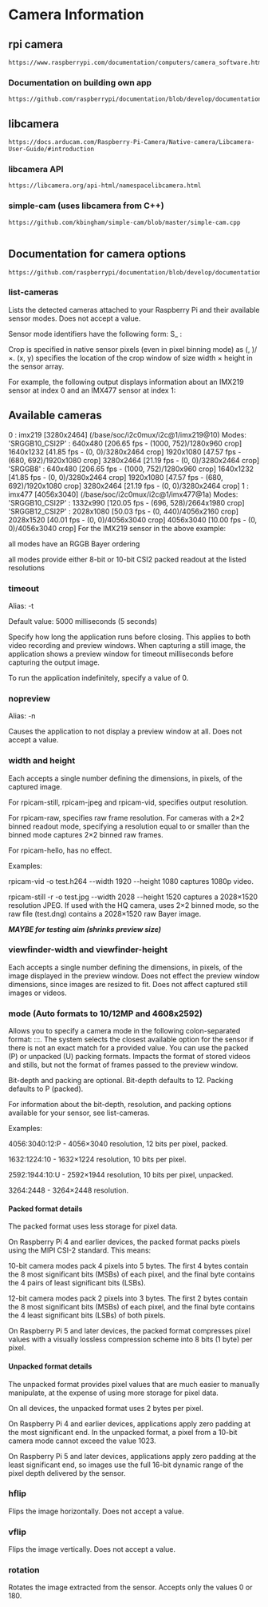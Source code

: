 # Camera Information

## rpi camera
```plaintext
https://www.raspberrypi.com/documentation/computers/camera_software.html
```
### Documentation on building own app
```plaintext
https://github.com/raspberrypi/documentation/blob/develop/documentation/asciidoc/computers/camera/rpicam_apps_building.adoc
```

## libcamera
```plaintext
https://docs.arducam.com/Raspberry-Pi-Camera/Native-camera/Libcamera-User-Guide/#introduction
```
### libcamera API
```plaintext
https://libcamera.org/api-html/namespacelibcamera.html
```
### simple-cam (uses libcamera from C++)
```plaintext
https://github.com/kbingham/simple-cam/blob/master/simple-cam.cpp
```
```plaintext

```

## Documentation for camera options
````plaintext
https://github.com/raspberrypi/documentation/blob/develop/documentation/asciidoc/computers/camera/rpicam_options_common.adoc
````

### list-cameras
Lists the detected cameras attached to your Raspberry Pi and their available sensor modes. Does not accept a value.

Sensor mode identifiers have the following form: S<Bayer order><Bit-depth>_<Optional packing> : <Resolution list>

Crop is specified in native sensor pixels (even in pixel binning mode) as (<x>, <y>)/<Width>×<Height>. (x, y) specifies the location of the crop window of size width × height in the sensor array.

For example, the following output displays information about an IMX219 sensor at index 0 and an IMX477 sensor at index 1:

Available cameras
-----------------
0 : imx219 [3280x2464] (/base/soc/i2c0mux/i2c@1/imx219@10)
    Modes: 'SRGGB10_CSI2P' : 640x480 [206.65 fps - (1000, 752)/1280x960 crop]
                             1640x1232 [41.85 fps - (0, 0)/3280x2464 crop]
                             1920x1080 [47.57 fps - (680, 692)/1920x1080 crop]
                             3280x2464 [21.19 fps - (0, 0)/3280x2464 crop]
           'SRGGB8' : 640x480 [206.65 fps - (1000, 752)/1280x960 crop]
                      1640x1232 [41.85 fps - (0, 0)/3280x2464 crop]
                      1920x1080 [47.57 fps - (680, 692)/1920x1080 crop]
                      3280x2464 [21.19 fps - (0, 0)/3280x2464 crop]
1 : imx477 [4056x3040] (/base/soc/i2c0mux/i2c@1/imx477@1a)
    Modes: 'SRGGB10_CSI2P' : 1332x990 [120.05 fps - (696, 528)/2664x1980 crop]
           'SRGGB12_CSI2P' : 2028x1080 [50.03 fps - (0, 440)/4056x2160 crop]
                             2028x1520 [40.01 fps - (0, 0)/4056x3040 crop]
                             4056x3040 [10.00 fps - (0, 0)/4056x3040 crop]
For the IMX219 sensor in the above example:

all modes have an RGGB Bayer ordering

all modes provide either 8-bit or 10-bit CSI2 packed readout at the listed resolutions

### timeout
Alias: -t

Default value: 5000 milliseconds (5 seconds)

Specify how long the application runs before closing. This applies to both video recording and preview windows. When capturing a still image, the application shows a preview window for timeout milliseconds before capturing the output image.

To run the application indefinitely, specify a value of 0.

### nopreview
Alias: -n

Causes the application to not display a preview window at all. Does not accept a value.

### width and height
Each accepts a single number defining the dimensions, in pixels, of the captured image.

For rpicam-still, rpicam-jpeg and rpicam-vid, specifies output resolution.

For rpicam-raw, specifies raw frame resolution. For cameras with a 2×2 binned readout mode, specifying a resolution equal to or smaller than the binned mode captures 2×2 binned raw frames.

For rpicam-hello, has no effect.

Examples:

rpicam-vid -o test.h264 --width 1920 --height 1080 captures 1080p video.

rpicam-still -r -o test.jpg --width 2028 --height 1520 captures a 2028×1520 resolution JPEG. If used with the HQ camera, uses 2×2 binned mode, so the raw file (test.dng) contains a 2028×1520 raw Bayer image.

***MAYBE for testing aim (shrinks preview size)***
### viewfinder-width and viewfinder-height
Each accepts a single number defining the dimensions, in pixels, of the image displayed in the preview window. Does not effect the preview window dimensions, since images are resized to fit. Does not affect captured still images or videos.

### mode (Auto formats to 10/12MP and 4608x2592)
Allows you to specify a camera mode in the following colon-separated format: <width>:<height>:<bit-depth>:<packing>. The system selects the closest available option for the sensor if there is not an exact match for a provided value. You can use the packed (P) or unpacked (U) packing formats. Impacts the format of stored videos and stills, but not the format of frames passed to the preview window.

Bit-depth and packing are optional. Bit-depth defaults to 12. Packing defaults to P (packed).

For information about the bit-depth, resolution, and packing options available for your sensor, see list-cameras.

Examples:

4056:3040:12:P - 4056×3040 resolution, 12 bits per pixel, packed.

1632:1224:10 - 1632×1224 resolution, 10 bits per pixel.

2592:1944:10:U - 2592×1944 resolution, 10 bits per pixel, unpacked.

3264:2448 - 3264×2448 resolution.

#### Packed format details
The packed format uses less storage for pixel data.

On Raspberry Pi 4 and earlier devices, the packed format packs pixels using the MIPI CSI-2 standard. This means:

10-bit camera modes pack 4 pixels into 5 bytes. The first 4 bytes contain the 8 most significant bits (MSBs) of each pixel, and the final byte contains the 4 pairs of least significant bits (LSBs).

12-bit camera modes pack 2 pixels into 3 bytes. The first 2 bytes contain the 8 most significant bits (MSBs) of each pixel, and the final byte contains the 4 least significant bits (LSBs) of both pixels.

On Raspberry Pi 5 and later devices, the packed format compresses pixel values with a visually lossless compression scheme into 8 bits (1 byte) per pixel.

#### Unpacked format details
The unpacked format provides pixel values that are much easier to manually manipulate, at the expense of using more storage for pixel data.

On all devices, the unpacked format uses 2 bytes per pixel.

On Raspberry Pi 4 and earlier devices, applications apply zero padding at the most significant end. In the unpacked format, a pixel from a 10-bit camera mode cannot exceed the value 1023.

On Raspberry Pi 5 and later devices, applications apply zero padding at the least significant end, so images use the full 16-bit dynamic range of the pixel depth delivered by the sensor.

### hflip
Flips the image horizontally. Does not accept a value.

### vflip
Flips the image vertically. Does not accept a value.

### rotation
Rotates the image extracted from the sensor. Accepts only the values 0 or 180.

